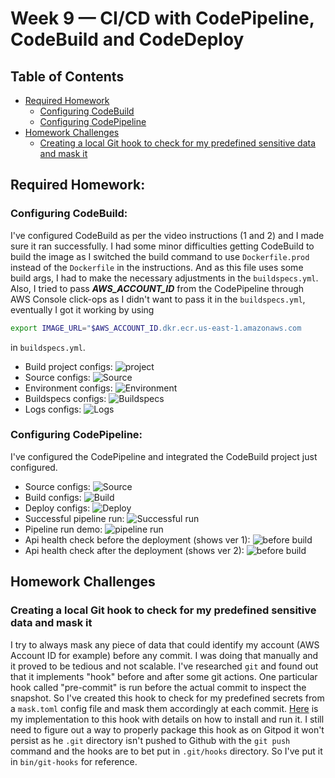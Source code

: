 # Week 9 — CI/CD with CodePipeline, CodeBuild and CodeDeploy

## Table of Contents

- [Required Homework](#required-homework)
  - [Configuring CodeBuild](#configuring-codebuild)
  - [Configuring CodePipeline](#configuring-codepipeline)
- [Homework Challenges](#homework-challenges)
  - [Creating a local Git hook to check for my predefined sensitive data and mask it](#creating-a-local-git-hook-to-check-for-my-predefined-sensitive-data-and-mask-it)

## Required Homework:

### Configuring CodeBuild:

I've configured CodeBuild as per the video instructions (1 and 2) and I made sure it ran successfully. I had some minor difficulties getting CodeBuild to build the image as I switched the build command to use `Dockerfile.prod` instead of the `Dockerfile` in the instructions. And as this file uses some build args, I had to make the necessary adjustments in the `buildspecs.yml`. Also, I tried to pass **_AWS_ACCOUNT_ID_** from the CodePipeline through AWS Console click-ops as I didn't want to pass it in the `buildspecs.yml`, eventually I got it working by using

```sh
export IMAGE_URL="$AWS_ACCOUNT_ID.dkr.ecr.us-east-1.amazonaws.com
```

in `buildspecs.yml`.

- Build project configs:
  ![project](assests/week09/hwreq-0101-codebuild-config.png)
- Source configs:
  ![Source](assests/week09/hwreq-0102-codebuild-config-source.png)
- Environment configs:
  ![Environment](assests/week09/hwreq-0103-codebuild-config-env.png)
- Buildspecs configs:
  ![Buildspecs](assests/week09/hwreq-0104-codebuild-config-buildspec.png)
- Logs configs:
  ![Logs](assests/week09/hwreq-0105-codebuild-config-logs.png)

### Configuring CodePipeline:

I've configured the CodePipeline and integrated the CodeBuild project just configured.

- Source configs:
  ![Source](assests/week09/hwreq-0201-codepipline-config-source.png)
- Build configs:
  ![Build](assests/week09/hwreq-0202-codepipline-config-build.png)
- Deploy configs:
  ![Deploy](assests/week09/hwreq-0203-codepipline-config-deploy.png)
- Successful pipeline run:
  ![Successful run](assests/week09/hwreq-0204-successful-deployment.png)
- Pipeline run demo:
  ![pipeline run](assests/week09/hwreq-0207-codepipeline-demo.gif)
- Api health check before the deployment (shows ver 1):
  ![before build](assests/week09/hwreq-0205-before-deployment.png)
- Api health check after the deployment (shows ver 2):
  ![before build](assests/week09/hwreq-0206-after-deployment.png)

## Homework Challenges

### Creating a local Git hook to check for my predefined sensitive data and mask it

I try to always mask any piece of data that could identify my account (AWS Account ID for example) before any commit. I was doing that manually and it proved to be tedious and not scalable. I've researched `git` and found out that it implements "hook" before and after some git actions. One particular hook called "pre-commit" is run before the actual commit to inspect the snapshot. So I've created this hook to check for my predefined secrets from a `mask.toml` config file and mask them accordingly at each commit. [Here](https://github.com/FadyGrAb/portfolio/tree/main/misc/git/pre-commit-hook-mask-data) is my implementation to this hook with details on how to install and run it. I still need to figure out a way to properly package this hook as on Gitpod it won't persist as he `.git` directory isn't pushed to Github with the `git push` command and the hooks are to bet put in `.git/hooks` directory. So I've put it in `bin/git-hooks` for reference.
